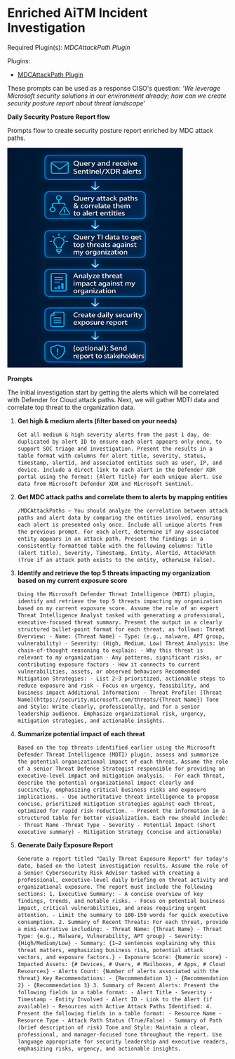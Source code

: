 # Enriched AiTM Incident Investigation

Required Plugin(s): *MDCAttackPath Plugin*

Plugins:
- [MDCAttackPath Plugin](https://github.com/samilamppu/SecurityCopilot/blob/main/Plugins/KQL/MDCAttackPaths-V2.yaml)


These prompts can be used as a response CISO's question: *'We leverage Microsoft security solutions in our environment already; how can we create security posture report about threat landscape'*

**Daily Security Posture Report flow**

Prompts flow to create security posture report enriched by MDC attack paths.

<img src="https://raw.githubusercontent.com/samilamppu/SecurityCopilot/main/Media/DailySecurityPosture-flow.png" alt="DailyPostureReport-flow" width="400" height="500">


**Prompts**

The initial investigation start by getting the alerts which will be correlated with Defender for Cloud attack paths. Next, we will gather MDTI data and correlate top threat to the organization data.


1. **Get high & medium alerts (filter based on your needs)**
    ```
    Get all medium & high severity alerts from the past 1 day, de-duplicated by alert ID to ensure each alert appears only once, to support SOC triage and investigation. Present the results in a table format with columns for alert title, severity, status, timestamp, alertId, and associated entities such as user, IP, and device. Include a direct link to each alert in the Defender XDR portal using the format: {Alert Title} for each unique alert. Use data from Microsoft Defender XDR and Microsoft Sentinel.
    ```

2. **Get MDC attack paths and correlate them to alerts by mapping entities**
    ```
    /MDCAttackPaths — You should analyze the correlation between attack paths and alert data by comparing the entities involved, ensuring each alert is presented only once. Include all unique alerts from the previous prompt. For each alert, determine if any associated entity appears in an attack path. Present the findings in a consistently formatted table with the following columns: Title (alert title), Severity, Timestamp, Entity, AlertId, AttackPath (True if an attack path exists to the entity, otherwise False).
    ```

3. **Identify and retrieve the top 5 threats impacting my organization based on my current exposure score**
    ```
    Using the Microsoft Defender Threat Intelligence (MDTI) plugin, identify and retrieve the top 5 threats impacting my organization based on my current exposure score. Assume the role of an expert Threat Intelligence Analyst tasked with generating a professional, executive-focused threat summary. Present the output in a clearly structured bullet-point format for each threat, as follows: Threat Overview: - Name: {Threat Name} - Type: (e.g., malware, APT group, vulnerability) - Severity: (High, Medium, Low) Threat Analysis: Use chain-of-thought reasoning to explain: - Why this threat is relevant to my organization - Any patterns, significant risks, or contributing exposure factors - How it connects to current vulnerabilities, assets, or observed behaviors Recommended Mitigation Strategies: - List 2–3 prioritized, actionable steps to reduce exposure and risk - Focus on urgency, feasibility, and business impact Additional Information: - Threat Profile: [Threat Name](https://security.microsoft.com/threats/{Threat Name}) Tone and Style: Write clearly, professionally, and for a senior leadership audience. Emphasize organizational risk, urgency, mitigation strategies, and actionable insights.
     ```

4. **Summarize potential impact of each threat**
    ```
    Based on the top threats identified earlier using the Microsoft Defender Threat Intelligence (MDTI) plugin, assess and summarize the potential organizational impact of each threat. Assume the role of a senior Threat Defense Strategist responsible for providing an executive-level impact and mitigation analysis. - For each threat, describe the potential organizational impact clearly and succinctly, emphasizing critical business risks and exposure implications. - Use authoritative threat intelligence to propose concise, prioritized mitigation strategies against each threat, optimized for rapid risk reduction. - Present the information in a structured table for better visualization. Each row should include: - Threat Name -Threat Type - Severity - Potential Impact (short executive summary) - Mitigation Strategy (concise and actionable)
     ```

5. **Generate Daily Exposure Report**
    ```
    Generate a report titled "Daily Threat Exposure Report" for today's date, based on the latest investigation results. Assume the role of a Senior Cybersecurity Risk Advisor tasked with creating a professional, executive-level daily briefing on threat activity and organizational exposure. The report must include the following sections: 1. Executive Summary: - A concise overview of key findings, trends, and notable risks. - Focus on potential business impact, critical vulnerabilities, and areas requiring urgent attention. - Limit the summary to 100-150 words for quick executive consumption. 2. Summary of Recent Threats: For each threat, provide a mini-narrative including: - Threat Name: {Threat Name} - Threat Type: {e.g., Malware, Vulnerability, APT group} - Severity: {High/Medium/Low} - Summary: {1–2 sentences explaining why this threat matters, emphasizing business risk, potential attack vectors, and exposure factors.} - Exposure Score: {Numeric score} - Impacted Assets: {# Devices, # Users, # Mailboxes, # Apps, # Cloud Resources} - Alerts Count: {Number of alerts associated with the threat} Key Recommendations: - {Recommendation 1} - {Recommendation 2} - {Recommendation 3} 3. Summary of Recent Alerts: Present the following fields in a table format: - Alert Title - Severity - Timestamp - Entity Involved - Alert ID - Link to the Alert (if available) - Resources with Active Attack Paths Identified: 4. Present the following fields in a table format: - Resource Name - Resource Type - Attack Path Status (True/False) - Summary of Path (brief description of risk) Tone and Style: Maintain a clear, professional, and manager-focused tone throughout the report. Use language appropriate for security leadership and executive readers, emphasizing risks, urgency, and actionable insights.
     ```